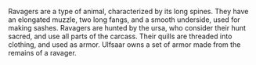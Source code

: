 Ravagers are a type of animal, characterized by its long spines. They have an elongated muzzle, two long fangs, and a smooth underside, used for making sashes. Ravagers are hunted by the ursa, who consider their hunt sacred, and use all parts of the carcass. Their quills are threaded into clothing, and used as armor.
Ulfsaar owns a set of armor made from the remains of a ravager.
